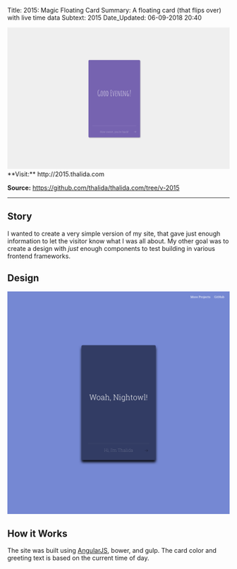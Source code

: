 Title:          2015: Magic Floating Card
Summary:        A floating card (that flips over) with live time data
Subtext:        2015
Date_Updated:   06-09-2018 20:40

<img alt="Screenshot of thalida.com: floating card version" src="/static/images/posts/meta-history/2015/screenshot.png" class="img--block">
**Visit:**
http://2015.thalida.com

**Source:**
https://github.com/thalida/thalida.com/tree/v-2015

---

## Story
I wanted to create a very simple version of my site, that gave just enough information to let the visitor know what I was all about. My other goal was to create a design with _just_ enough components to test building in various frontend frameworks.

## Design
<img alt="Mock up of the floating card" src="/static/images/posts/meta-history/2015/mock.1.png" class="img--block">

## How it Works
The site was built using [AngularJS](https://angularjs.org/), bower, and gulp.
The card color and greeting text is based on the current time of day.

